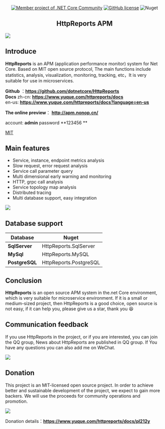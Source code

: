 ﻿  
<div align="center"> 

[![Member project of .NET Core Community](https://img.shields.io/badge/member%20project%20of-NCC-9e20c9.svg?style=flat-square)](https://github.com/dotnetcore)
[![GitHub license](https://img.shields.io/badge/license-MIT-blue.svg?style=flat-square)](https://github.com/dotnetcore/HttpReports/blob/master/LICENSE) 
![Nuget](https://img.shields.io/nuget/dt/HttpReports?style=flat-square)  

<h2 align="center">HttpReports APM</h2>  

</div> 


![](https://httpreports2-1259586045.cos.ap-shanghai.myqcloud.com/index1.png)
 

## Introduce   

**HttpReports** is an APM (application performance monitor) system for Net Core. Based on MIT open source protocol, The main functions include statistics, analysis, visualization, monitoring, tracking, etc，It is very suitable for use in microservices.

**Github** ：**https://github.com/dotnetcore/HttpReports**    
**Docs**
zh-cn: **https://www.yuque.com/httpreports/docs**  
en-us: **https://www.yuque.com/httpreports/docs?language=en-us**

**The online preview**： **http://apm.nonop.cn/**   

account: **admin** password **123456 **  

[MIT](https://github.com/dotnetcore/HttpReports/blob/master/LICENSE "MIT") 


## Main features

- Service, instance, endpoint metrics analysis
- Slow request, error request analysis
- Service call parameter query 
- Multi dimensional early warning and monitoring
- HTTP, grpc call analysis
- Service topology map analysis 
- Distributed tracing
- Multi database support, easy integration  
 
![](https://httpreports2-1259586045.cos.ap-shanghai.myqcloud.com/jiagou.png)  


## Database support
 Database | Nuget 
---|---
**SqlServer** | HttpReports.SqlServer
**MySql** | HttpReports.MySQL 
**PostgreSQL** | HttpReports.PostgreSQL   
  


## Conclusion

**HttpReports**  is an open source APM system in the.net Core environment, which is very suitable for microservice environment. If it is a small or medium-sized project, then HttpReports is a good choice, open source is not easy, if it can help you, please  give us a star, thank you 😆  


## Communication feedback
 
If you use HttpReports in the project, or if you are interested, you can join the QQ group, News about HttpReports are published in QQ group. If You have any questions you can also add me on WeChat. 

![](https://lee-1259586045.cos.ap-shanghai.myqcloud.com/mywechat3.jpg)   

## Donation
 
This project is an MIT-licensed open source project. In order to achieve better and sustainable development of the project, we expect to gain more backers. We will use the proceeds for community operations and promotion.  


![](https://lee-1259586045.cos.ap-shanghai.myqcloud.com/juanzheng.jpg)  


Donation details：**https://www.yuque.com/httpreports/docs/pl212y** 
  
 
